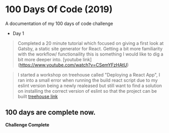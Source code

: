 # 100 Days Of Code (2019) 
A documentation of my 100 days of code challenge

* Day 1
> Completed a 20 minute tutorial which focused on giving a first look at Gatsby, a static site generator for React. Getting a bit more familiarity with the workflow/ functionaility this is something I would like to dig a bit more deeper into. [youtube link] (https://www.youtube.com/watch?v=CSemYFzHAtU)

> I started a workshop on treehouse called "Deploying a React App", I ran into a small error when running the build react script due to my eslint version being a newly realeased but still want to find a solution on installing the correct version of eslint so that the project can be built [treehouse link](https://teamtreehouse.com/library/deploying-a-react-app)
    
## 100 days are complete now. ##
**Challenge Complete**
